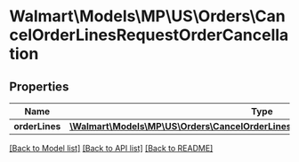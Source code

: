 # Walmart\Models\MP\US\Orders\CancelOrderLinesRequestOrderCancellation

## Properties

Name | Type | Description | Notes
------------ | ------------- | ------------- | -------------
**orderLines** | [**\Walmart\Models\MP\US\Orders\CancelOrderLinesRequestOrderCancellationOrderLines**](CancelOrderLinesRequestOrderCancellationOrderLines.md) |  |


[[Back to Model list]](./) [[Back to API list]](../../../../../README.md#supported-apis) [[Back to README]](../../../../../README.md)
